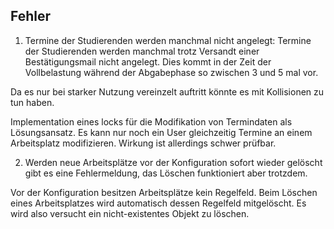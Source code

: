 ## Fehler
1. Termine der Studierenden werden manchmal nicht angelegt:
Termine der Studierenden werden manchmal trotz Versandt einer Bestätigungsmail nicht angelegt. Dies kommt in der Zeit der Vollbelastung während der Abgabephase so zwischen 3 und 5 mal vor. 

Da es nur bei starker Nutzung vereinzelt auftritt könnte es mit Kollisionen zu tun haben.

Implementation eines locks für die Modifikation von Termindaten als Lösungsansatz. Es kann nur noch ein User gleichzeitig Termine an einem Arbeitsplatz modifizieren. Wirkung ist allerdings schwer prüfbar.

2. Werden neue Arbeitsplätze vor der Konfiguration sofort wieder gelöscht gibt es eine Fehlermeldung, das Löschen funktioniert aber trotzdem.

Vor der Konfiguration besitzen Arbeitsplätze kein Regelfeld. Beim Löschen eines Arbeitsplatzes wird automatisch dessen Regelfeld mitgelöscht. Es wird also versucht ein nicht-existentes Objekt zu löschen. 